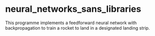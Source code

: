 # neural_networks_sans_libraries
This programme implements a feedforward neural network with backpropagation to train a rocket to land in a designated landing strip. 
